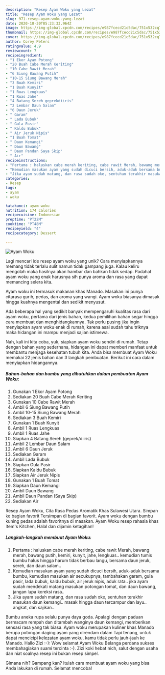 ```yaml
---
description: "Resep Ayam Woku yang Lezat"
title: "Resep Ayam Woku yang Lezat"
slug: 971-resep-ayam-woku-yang-lezat
date: 2020-10-30T05:23:33.964Z
image: https://img-global.cpcdn.com/recipes/e987fcecd21c5dac/751x532cq70/ayam-woku-foto-resep-utama.jpg
thumbnail: https://img-global.cpcdn.com/recipes/e987fcecd21c5dac/751x532cq70/ayam-woku-foto-resep-utama.jpg
cover: https://img-global.cpcdn.com/recipes/e987fcecd21c5dac/751x532cq70/ayam-woku-foto-resep-utama.jpg
author: Corey Peters
ratingvalue: 4.9
reviewcount: 7
recipeingredient:
- "1 Ekor Ayam Potong"
- "20 Buah Cabe Merah Keriting"
- "10 Cabe Rawit Merah"
- "6 Siung Bawang Putih"
- "10-15 Siung Bawang Merah"
- "3 Buah Kemiri"
- "1 Buah Kunyit"
- "1 Ruas Lengkuas"
- "1 Ruas Jahe"
- "4 Batang Sereh geprekdiiris"
- "2 Lembar Daun Salam"
- "6 Daun Jeruk"
- " Garam"
- " Lada Bubuk"
- " Gula Pasir"
- " Kaldu Bubuk"
- " Air Jeruk Nipis"
- "1 Buah Tomat"
- " Daun Kemangi"
- " Daun Bawang"
- " Daun Pandan Saya Skip"
- " Air"
recipeinstructions:
- "Pertama : haluskan cabe merah keriting, cabe rawit Merah, bawang merah, bawang putih, kemiri, kunyit, jahe, lengkuas.. kemudian tumis bumbu halus hingga harum tidak berbau langu, bersama daun jeruk, sereh, dan daun salam.."
- "Kemudian masukan ayam yang sudah dicuci bersih, aduk-aduk bersama bumbu, kemudian masukan air secukupnya, tambahakan garam, gula pasir, lada bubuk, kaldu bubuk, air jeruk nipis, aduk rata.. jika ayam sudah mendekati matang masukan potongan tomat, dan daun bawang, jangan lupa koreksi rasa.."
- "Jika ayam sudah matang, dan rasa sudah oke, sentuhan terakhir masukan daun kemangi.. masak hingga daun tercampur dan layu.. angkat, dan sajikan.."
categories:
- Resep
tags:
- ayam
- woku

katakunci: ayam woku 
nutrition: 174 calories
recipecuisine: Indonesian
preptime: "PT22M"
cooktime: "PT48M"
recipeyield: "4"
recipecategory: Dessert

---
```



![Ayam Woku](https://img-global.cpcdn.com/recipes/e987fcecd21c5dac/751x532cq70/ayam-woku-foto-resep-utama.jpg)

Lagi mencari ide resep ayam woku yang unik? Cara menyiapkannya memang tidak terlalu sulit namun tidak gampang juga. Kalau keliru mengolah maka hasilnya akan hambar dan bahkan tidak sedap. Padahal ayam woku yang enak harusnya sih punya aroma dan rasa yang dapat memancing selera kita.

Ayam woku ini termasuk makanan khas Manado. Masakan ini punya citarasa gurih, pedas, dan aroma yang wangi. Ayam woku biasanya dimasak hingga kuahnya mengental dan sedikit menyusut.

Ada beberapa hal yang sedikit banyak mempengaruhi kualitas rasa dari ayam woku, pertama dari jenis bahan, kedua pemilihan bahan segar hingga cara membuat dan menghidangkannya. Tak perlu pusing jika ingin menyiapkan ayam woku enak di rumah, karena asal sudah tahu triknya maka hidangan ini mampu menjadi sajian istimewa.


Nah, kali ini kita coba, yuk, siapkan ayam woku sendiri di rumah. Tetap dengan bahan yang sederhana, hidangan ini dapat memberi manfaat untuk membantu menjaga kesehatan tubuh kita. Anda bisa membuat Ayam Woku memakai 22 jenis bahan dan 3 langkah pembuatan. Berikut ini cara dalam menyiapkan hidangannya.

<!--inarticleads1-->

##### Bahan-bahan dan bumbu yang dibutuhkan dalam pembuatan Ayam Woku:

1. Gunakan 1 Ekor Ayam Potong
1. Sediakan 20 Buah Cabe Merah Keriting
1. Gunakan 10 Cabe Rawit Merah
1. Ambil 6 Siung Bawang Putih
1. Ambil 10-15 Siung Bawang Merah
1. Sediakan 3 Buah Kemiri
1. Gunakan 1 Buah Kunyit
1. Ambil 1 Ruas Lengkuas
1. Ambil 1 Ruas Jahe
1. Siapkan 4 Batang Sereh (geprek/diiris)
1. Ambil 2 Lembar Daun Salam
1. Ambil 6 Daun Jeruk
1. Sediakan  Garam
1. Ambil  Lada Bubuk
1. Siapkan  Gula Pasir
1. Siapkan  Kaldu Bubuk
1. Siapkan  Air Jeruk Nipis
1. Gunakan 1 Buah Tomat
1. Siapkan  Daun Kemangi
1. Ambil  Daun Bawang
1. Ambil  Daun Pandan (Saya Skip)
1. Sediakan  Air


Resep Ayam Woku, Cita Rasa Pedas Aromatik Khas Sulawesi Utara. Simpan ke bagian favorit Tersimpan di bagian favorit. Ayam woku dengan bumbu kuning pedas adalah favoritnya di masakan. Ayam Woku resep rahasia khas Item&#39;s Kitchen, Halal dan dijamin ketagihan! 

<!--inarticleads2-->

##### Langkah-langkah membuat Ayam Woku:

1. Pertama : haluskan cabe merah keriting, cabe rawit Merah, bawang merah, bawang putih, kemiri, kunyit, jahe, lengkuas.. kemudian tumis bumbu halus hingga harum tidak berbau langu, bersama daun jeruk, sereh, dan daun salam..
1. Kemudian masukan ayam yang sudah dicuci bersih, aduk-aduk bersama bumbu, kemudian masukan air secukupnya, tambahakan garam, gula pasir, lada bubuk, kaldu bubuk, air jeruk nipis, aduk rata.. jika ayam sudah mendekati matang masukan potongan tomat, dan daun bawang, jangan lupa koreksi rasa..
1. Jika ayam sudah matang, dan rasa sudah oke, sentuhan terakhir masukan daun kemangi.. masak hingga daun tercampur dan layu.. angkat, dan sajikan..


Bumbu aneka rupa selalu punya daya goda. Apalagi dengan paduan bermacam rempah dan ditambah wanginya daun kemangi, memberikan sensasi rasa yang tak biasa. Ayam woku merupakan kuliner khas Manado berupa potongan daging ayam yang direndam dalam Tapi tenang, untuk dapat mencicipi kelezatan ayam woku, kamu tidak perlu jauh-jauh ke Manado. Hallo Zizi :-): Wow selamat Ayam Woku Belanga perdana sukses membahagiakan suami tercinta :-). Zizi koki hebat nich, salut dengan usaha dan niat soalnya resep ini bukan resep simpel. 

Gimana nih? Gampang kan? Itulah cara membuat ayam woku yang bisa Anda lakukan di rumah. Selamat mencoba!
